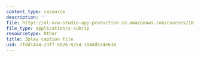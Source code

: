 ```yaml
---
content_type: resource
description: ''
file: https://ol-ocw-studio-app-production.s3.amazonaws.com/courses/18-06sc-linear-algebra-fall-2011/7fdd14a423ff50268754184dd534e634_23LLB9mNJvc.vtt
file_type: application/x-subrip
resourcetype: Other
title: 3play caption file
uid: 7fdd14a4-23ff-5026-8754-184dd534e634
---
```

